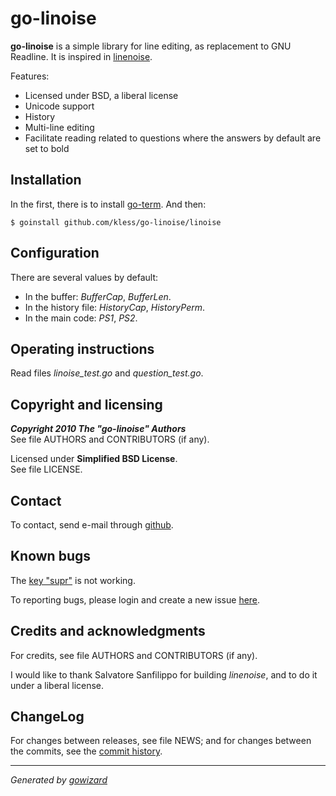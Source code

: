 go-linoise
==========

**go-linoise** is a simple library for line editing, as replacement to GNU
Readline. It is inspired in [linenoise][4].

Features:

+ Licensed under BSD, a liberal license
+ Unicode support
+ History
+ Multi-line editing
+ Facilitate reading related to questions where the answers by default are set
 to bold


## Installation

In the first, there is to install [go-term][5]. And then:

	$ goinstall github.com/kless/go-linoise/linoise


## Configuration

There are several values by default:

+ In the buffer: *BufferCap*, *BufferLen*.
+ In the history file: *HistoryCap*, *HistoryPerm*.
+ In the main code: *PS1*, *PS2*.


## Operating instructions

Read files *linoise_test.go* and *question_test.go*.


## Copyright and licensing

***Copyright 2010  The "go-linoise" Authors***  
See file AUTHORS and CONTRIBUTORS (if any).

Licensed under **Simplified BSD License**.  
See file LICENSE.


## Contact

To contact, send e-mail through [github][1].


## Known bugs

The [key "supr"][6] is not working.

To reporting bugs, please login and create a new issue [here][2].


## Credits and acknowledgments

For credits, see file AUTHORS and CONTRIBUTORS (if any).

I would like to thank Salvatore Sanfilippo for building *linenoise*, and to do it
under a liberal license.


## ChangeLog

For changes between releases, see file NEWS; and for changes between the commits,
see the [commit history][3].


* * *
*Generated by [gowizard](http://github.com/kless/gowizard)*


[1]: http://github.com/kless
[2]: http://github.com/kless/go-linoise/issues
[3]: http://github.com/kless/go-linoise/commits/master
[4]: http://github.com/antirez/linenoise
[5]: http://github.com/kless/go-term
[6]: http://github.com/kless/go-linoise/blob/master/linoise/linoise.go#L196

